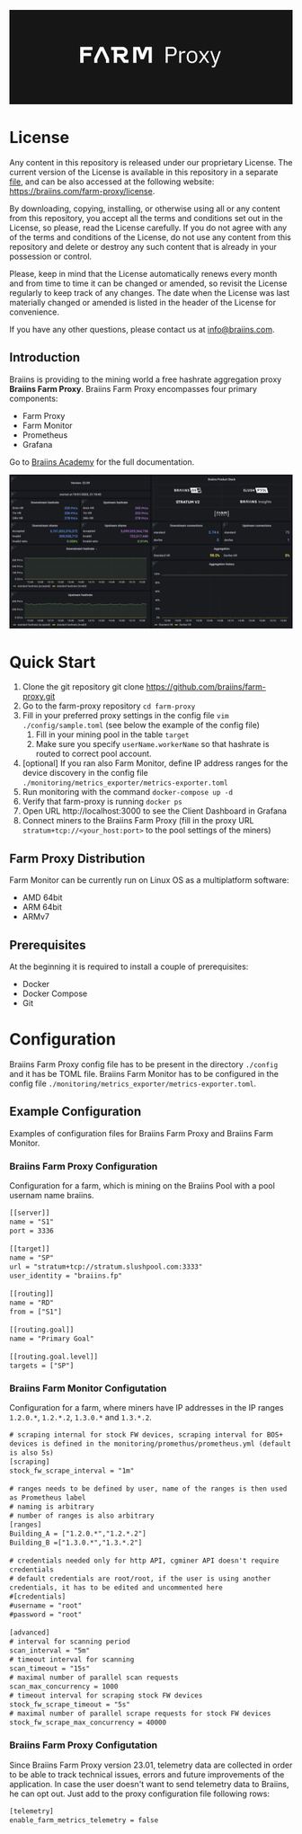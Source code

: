 ![farm-proxy-logo](images/farm-proxy-logo_960x320.png)

# License

Any content in this repository is released under our proprietary License. The current version of the License is available in this repository in a separate [file](LICENSE.md), and can be also accessed at the following website: https://braiins.com/farm-proxy/license.

By downloading, copying, installing, or otherwise using all or any content from this repository, you accept all the terms and conditions set out in the License, so please, read the License carefully. If you do not agree with any of the terms and conditions of the License, do not use any content from this repository and delete or destroy any such content that is already in your possession or control.

Please, keep in mind that the License automatically renews every month and from time to time it can be changed or amended, so revisit the License regularly to keep track of any changes. The date when the License was last materially changed or amended is listed in the header of the License for convenience.

If you have any other questions, please contact us at info@braiins.com.

## Introduction
Braiins is providing to the mining world a free hashrate aggregation proxy **Braiins Farm Proxy**. Braiins Farm Proxy encompasses four primary components:
* Farm Proxy
* Farm Monitor
* Prometheus
* Grafana

Go to [Braiins Academy](https://academy.braiins.com/en/farm-proxy/about) for the full documentation.

![client-dashboard](images/farm-proxy.png)

# Quick Start
1. Clone the git repository git clone https://github.com/braiins/farm-proxy.git
2. Go to the farm-proxy repository `cd farm-proxy`
3. Fill in your preferred proxy settings in the config file `vim ./config/sample.toml` (see below the example of the config file)
   1. Fill in your mining pool in the table `target`
   2. Make sure you specify `userName.workerName` so that hashrate is routed to correct pool account.
4. [optional] If you ran also Farm Monitor, define IP address ranges for the device discovery in the config file `./monitoring/metrics_exporter/metrics-exporter.toml`
5. Run monitoring with the command `docker-compose up -d`
6. Verify that farm-proxy is running `docker ps`
7. Open URL http://localhost:3000 to see the Client Dashboard in Grafana
8. Connect miners to the Braiins Farm Proxy (fill in the proxy URL `stratum+tcp://<your_host:port>` to the pool settings of the miners)

## Farm Proxy Distribution
Farm Monitor can be currently run on Linux OS as a multiplatform software:
* AMD 64bit
* ARM 64bit
* ARMv7

## Prerequisites
At the beginning it is required to install a couple of prerequisites:

* Docker
* Docker Compose
* Git

# Configuration
Braiins Farm Proxy config file has to be present in the directory `./config` and it has be TOML file.
Braiins Farm Monitor has to be configured in the config file `./monitoring/metrics_exporter/metrics-exporter.toml`.

## Example Configuration
Examples of configuration files for Braiins Farm Proxy and Braiins Farm Monitor.

### Braiins Farm Proxy Configuration
Configuration for a farm, which is mining on the Braiins Pool with a pool usernam name braiins.

```
[[server]]
name = "S1"
port = 3336

[[target]]
name = "SP"
url = "stratum+tcp://stratum.slushpool.com:3333"
user_identity = "braiins.fp"

[[routing]]
name = "RD"
from = ["S1"]

[[routing.goal]]
name = "Primary Goal"

[[routing.goal.level]]
targets = ["SP"]
```

### Braiins Farm Monitor Configutation
Configuration for a farm, where miners have IP addresses in the IP ranges `1.2.0.*`, `1.2.*.2`, `1.3.0.*` and `1.3.*.2`.

```
# scraping internal for stock FW devices, scraping interval for BOS+ devices is defined in the monitoring/promethus/prometheus.yml (default is also 5s)
[scraping]
stock_fw_scrape_interval = "1m"

# ranges needs to be defined by user, name of the ranges is then used as Prometheus label
# naming is arbitrary
# number of ranges is also arbitrary
[ranges]
Building_A = ["1.2.0.*","1.2.*.2"]
Building_B =["1.3.0.*","1.3.*.2"]

# credentials needed only for http API, cgminer API doesn't require credentials
# default credentials are root/root, if the user is using another credentials, it has to be edited and uncommented here
#[credentials]
#username = "root"
#password = "root"

[advanced]
# interval for scanning period
scan_interval = "5m"
# timeout interval for scanning
scan_timeout = "15s"
# maximal number of parallel scan requests
scan_max_concurrency = 1000
# timeout interval for scraping stock FW devices
stock_fw_scrape_timeout = "5s"
# maximal number of parallel scrape requests for stock FW devices
stock_fw_scrape_max_concurrency = 40000
```
### Braiins Farm Proxy Configutation
Since Braiins Farm Proxy version 23.01, telemetry data are collected in order to be able to track technical issues, errors and future improvements of the application. In case the user doesn't want to send telemetry data to Braiins, he can opt out. Just add to the proxy configuration file following rows:

```
[telemetry]
enable_farm_metrics_telemetry = false
```
